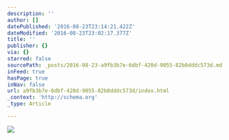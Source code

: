```yaml
---
description: ''
author: []
datePublished: '2016-08-23T23:14:21.422Z'
dateModified: '2016-08-23T23:02:17.377Z'
title: ''
publisher: {}
via: {}
starred: false
sourcePath: _posts/2016-08-23-a9fb3b7e-6dbf-420d-9055-82b8dddc573d.md
inFeed: true
hasPage: true
inNav: false
url: a9fb3b7e-6dbf-420d-9055-82b8dddc573d/index.html
_context: 'http://schema.org'
_type: Article

---
```

![](https://the-grid-user-content.s3-us-west-2.amazonaws.com/04bfd5ca-1e30-48a3-b1d7-ca7960069efe.jpg)